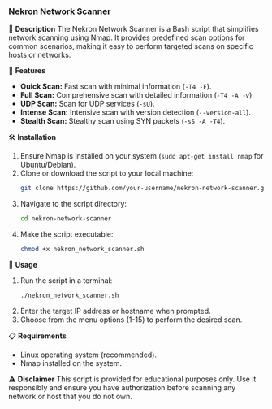 ### Nekron Network Scanner

📡 **Description**
The Nekron Network Scanner is a Bash script that simplifies network scanning using Nmap. It provides predefined scan options for common scenarios, making it easy to perform targeted scans on specific hosts or networks.

🚀 **Features**
- **Quick Scan:** Fast scan with minimal information (`-T4 -F`).
- **Full Scan:** Comprehensive scan with detailed information (`-T4 -A -v`).
- **UDP Scan:** Scan for UDP services (`-sU`).
- **Intense Scan:** Intensive scan with version detection (`--version-all`).
- **Stealth Scan:** Stealthy scan using SYN packets (`-sS -A -T4`).

🛠️ **Installation**
1. Ensure Nmap is installed on your system (`sudo apt-get install nmap` for Ubuntu/Debian).
2. Clone or download the script to your local machine:
   ```bash
   git clone https://github.com/your-username/nekron-network-scanner.git
   ```
3. Navigate to the script directory:
   ```bash
   cd nekron-network-scanner
   ```
4. Make the script executable:
   ```bash
   chmod +x nekron_network_scanner.sh
   ```

🔧 **Usage**
1. Run the script in a terminal:
   ```bash
   ./nekron_network_scanner.sh
   ```
2. Enter the target IP address or hostname when prompted.
3. Choose from the menu options (1-15) to perform the desired scan.

📋 **Requirements**
- Linux operating system (recommended).
- Nmap installed on the system.

⚠️ **Disclaimer**
This script is provided for educational purposes only. Use it responsibly and ensure you have authorization before scanning any network or host that you do not own.
